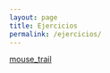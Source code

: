 ```yaml
---
layout: page
title: Ejercicios
permalink: /ejercicios/
---
```


[mouse_trail](/"exercises/mouse-trail.html")